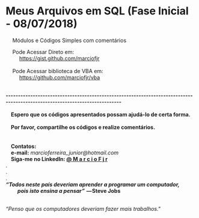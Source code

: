 # Meus Arquivos em SQL (Fase Inicial - 08/07/2018)
&emsp; Módulos e Códigos Simples com comentários

&emsp; Pode Acessar Direto em: <br> 
&emsp; &emsp; https://gist.github.com/marciofjr <br><br> 
&emsp; Pode Acessar biblioteca de VBA em: <br> 
&emsp; &emsp; https://github.com/marciofjr/vba <br> 

<br>
<b> --------------------------------------------------------------------------------------------------------------------------- </b>
<br><br>
<b>&emsp;Espero que os códigos apresentados possam ajudá-lo de certa forma. <br><br>
  &emsp;Por favor, compartilhe os códigos e realize comentários.</b> <br>
<br>
<b><br>&emsp;Contatos: <br>
  &emsp;e-mail:</b> <i>marcioferreira_junior@hotmail.com</i>
<br><b>&emsp;Siga-me no LinkedIn: <a href="https://www.linkedin.com/in/marciofjr/"> @ M a r c i o F j r </a> </b>
<br>.
<br>.
<br>.
<br><b><i>“Todos neste país deveriam aprender a programar um computador, <br> &emsp;&emsp;
pois isto ensina a pensar” </i> — Steve Jobs </b>

<br><i>“Penso que os computadores deveriam fazer mais trabalhos."<br></i>

